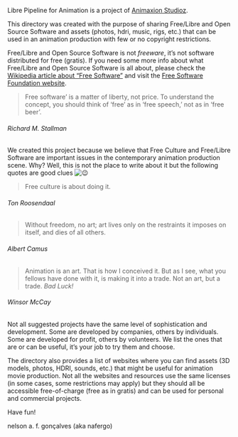 Libre Pipeline for Animation is a project of [Animaxion Studioz](http://www.animaxionstudioz.com/).

This directory was created with the purpose of sharing Free/Libre and Open Source Software and assets (photos, hdri, music, rigs, etc.) that can be used in an animation production with few or no copyright restrictions.

Free/Libre and Open Source Software is not _freeware_, it’s not software distributed for free (gratis). If you need some more info about what Free/Libre and Open Source Software is all about, please check the [Wikipedia article about “Free Software”](http://en.wikipedia.org/wiki/Free_software) and visit the [Free Software Foundation website](http://www.fsf.org/).

> Free software’ is a matter of liberty, not price. To understand the concept, you should think of ‘free’ as in ‘free speech,’ not as in ‘free beer’.

###### Richard M. Stallman

We created this project because we believe that Free Culture and Free/Libre Software are important issues in the contemporary animation production scene. Why? Well, this is not the place to write about it but the following quotes are good clues ![😉](https://s.w.org/images/core/emoji/72x72/1f609.png)

> Free culture is about doing it.

###### Ton Roosendaal

> Without freedom, no art; art lives only on the restraints it imposes on itself, and dies of all others.

###### Albert Camus

> Animation is an art. That is how I conceived it. But as I see, what you fellows have done with it, is making it into a trade. Not an art, but a trade. _Bad Luck!_

###### <span dir="auto">Winsor McCay</span>

Not all suggested projects have the same level of sophistication and development. Some are developed by companies, others by individuals. Some are developed for profit, others by volunteers. We list the ones that are or can be useful, it’s your job to try them and choose.

The directory also provides a list of websites where you can find assets (3D models, photos, HDRI, sounds, etc.) that might be useful for animation movie production. Not all the websites and resources use the same licenses (in some cases, some restrictions may apply) but they should all be accessible free-of-charge (free as in gratis) and can be used for personal and commercial projects.

Have fun!

nelson a. f. gonçalves (aka nafergo)
